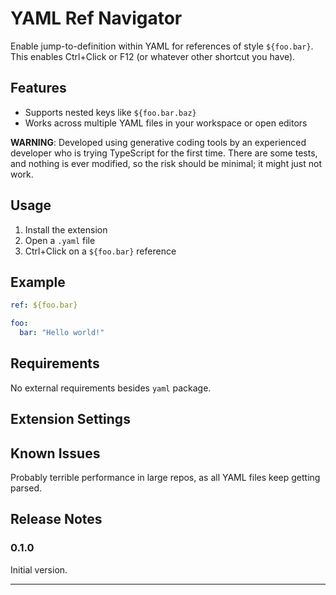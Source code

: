 # YAML Ref Navigator

Enable jump-to-definition within YAML for references of style `${foo.bar}`.
This enables Ctrl+Click or F12 (or whatever other shortcut you have).

## Features

- Supports nested keys like `${foo.bar.baz}`
- Works across multiple YAML files in your workspace or open editors

<!-- > Tip: Many popular extensions utilize animations. This is an excellent way to show off your extension! We recommend short, focused animations that are easy to follow. -->
<!-- TODO: Add gif -->

**WARNING**: Developed using generative coding tools by an experienced developer who is trying TypeScript for the first time.
There are some tests, and nothing is ever modified, so the risk should be minimal; it might just not work.

## Usage

1. Install the extension
2. Open a `.yaml` file
3. Ctrl+Click on a `${foo.bar}` reference

## Example

```yaml
ref: ${foo.bar}

foo:
  bar: "Hello world!"
```

## Requirements

No external requirements besides `yaml` package.

## Extension Settings
<!-- 
Include if your extension adds any VS Code settings through the `contributes.configuration` extension point.

For example:

This extension contributes the following settings:

- `myExtension.enable`: Enable/disable this extension.
- `myExtension.thing`: Set to `blah` to do something. -->

## Known Issues

Probably terrible performance in large repos, as all YAML files keep getting parsed.

## Release Notes

### 0.1.0

Initial version.

---
<!-- 
## Following extension guidelines

Ensure that you've read through the extensions guidelines and follow the best practices for creating your extension.

- [Extension Guidelines](https://code.visualstudio.com/api/references/extension-guidelines)

## Working with Markdown

You can author your README using Visual Studio Code. Here are some useful editor keyboard shortcuts:

- Split the editor (`Cmd+\` on macOS or `Ctrl+\` on Windows and Linux).
- Toggle preview (`Shift+Cmd+V` on macOS or `Shift+Ctrl+V` on Windows and Linux).
- Press `Ctrl+Space` (Windows, Linux, macOS) to see a list of Markdown snippets.

## For more information

- [Visual Studio Code's Markdown Support](http://code.visualstudio.com/docs/languages/markdown)
- [Markdown Syntax Reference](https://help.github.com/articles/markdown-basics/)

**Enjoy!** -->
